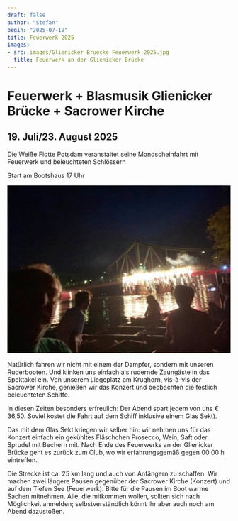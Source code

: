 ```yaml
---
draft: false
author: "Stefan"
begin: "2025-07-19"
title: Feuerwerk 2025
images:
- src: images/Glienicker Bruecke Feuerwerk 2025.jpg
  title: Feuerwerk an der Glienicker Brücke
---
```

# Feuerwerk + Blasmusik Glienicker Brücke + Sacrower Kirche

## 19. Juli/23. August 2025

Die Weiße Flotte Potsdam veranstaltet seine Mondscheinfahrt mit Feuerwerk und beleuchteten Schlössern

Start am Bootshaus 17 Uhr

![Glienicker Brücke](./images/Glienicker_Bruecke_Feuerwerk_2025.jpg)

Natürlich fahren wir nicht mit einem der Dampfer, sondern mit unseren Ruderbooten. Und klinken uns einfach als rudernde Zaungäste in das Spektakel ein.
Von unserem Liegeplatz am Krughorn, vis-à-vis der Sacrower Kirche, genießen wir das Konzert und beobachten die festlich beleuchteten Schiffe.

In diesen Zeiten besonders erfreulich: Der Abend spart jedem von uns € 36,50. Soviel kostet die Fahrt auf dem Schiff inklusive einem Glas Sekt).

Das mit dem Glas Sekt kriegen wir selber hin: wir nehmen uns für das Konzert einfach ein gekühltes Fläschchen Prosecco, Wein, Saft oder Sprudel mit Bechern mit.
Nach Ende des Feuerwerks an der Glienicker Brücke geht es zurück zum Club, wo wir erfahrungsgemäß gegen 00:00 h eintreffen.

Die Strecke ist ca. 25 km lang und auch von Anfängern zu schaffen. Wir machen zwei längere Pausen gegenüber der Sacrower Kirche (Konzert) und auf dem Tiefen See (Feuerwerk). Bitte für die Pausen im Boot warme Sachen mitnehmen. Alle, die mitkommen wollen, sollten sich nach Möglichkeit anmelden; selbstverständlich könnt Ihr aber auch noch am Abend dazustoßen.
